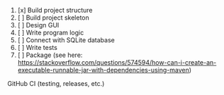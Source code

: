 1. [x] Build project structure
2. [ ] Build project skeleton
3. [ ] Design GUI
4. [ ] Write program logic
5. [ ] Connect with SQLite database
6. [ ] Write tests
7. [ ] Package (see here: https://stackoverflow.com/questions/574594/how-can-i-create-an-executable-runnable-jar-with-dependencies-using-maven)

GitHub CI (testing, releases, etc.)
